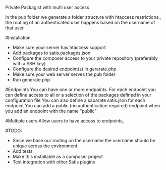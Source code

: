 Private Packagist with multi user access

In the pub folder we generate a folder structure with htaccess restrictions., the routing of an authenticated user happens based on the username of that user


#Installation
- Make sure your server has htaccess support
- Add packages to satis.packages.json
- Configure the composer access to your private repository (preferably with a SSH key)
- Configure the desired endpoint(s) in gererate.php
- Make sure your web server serves the pub folder
- Run generate.php

#Endpoints
You can have one or more endpoints.
For each endpoint you can define access to all or a selection of the packages defined in your configuration file
You can also define a saparate satis.json for each endpoint
You can add a public (no authentication required) endpoint when you add an endpoint with the name "public"

#Multiple users
Allow users to have access to endpoints,


#TODO:
- Since we base our routing on the username the username should be unique across the environment.
- Add tests
- Make this installable as a composer project
- Test integration with other Satis plugins
